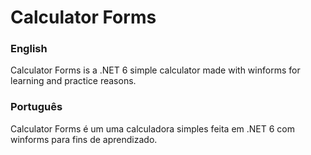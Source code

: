 # Calculator Forms

### English
Calculator Forms is a .NET 6 simple calculator made with winforms for learning and practice reasons.


### Português
Calculator Forms é um uma calculadora simples feita em .NET 6 com winforms para fins de aprendizado.

